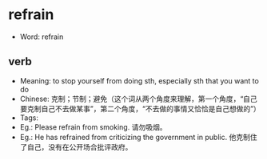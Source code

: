 # refrain

- Word: refrain

## verb

- Meaning: to stop yourself from doing sth, especially sth that you want to do
- Chinese: 克制；节制；避免（这个词从两个角度来理解，第一个角度，“自己要克制自己不去做某事”，第二个角度，“不去做的事情又恰恰是自己想做的”）
- Tags: 
- Eg.: Please refrain from smoking. 请勿吸烟。
- Eg.: He has refrained from criticizing the government in public. 他克制住了自己，没有在公开场合批评政府。

